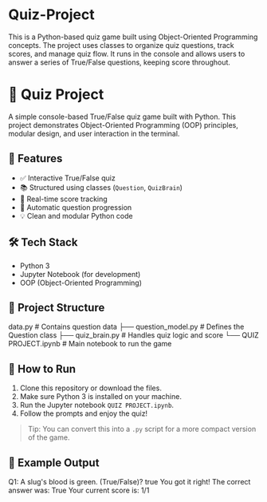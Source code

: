 # Quiz-Project
This is a Python-based quiz game built using Object-Oriented Programming concepts. The project uses classes to organize quiz questions, track scores, and manage quiz flow. It runs in the console and allows users to answer a series of True/False questions, keeping score throughout.
# 🧠 Quiz Project

A simple console-based True/False quiz game built with Python. This project demonstrates Object-Oriented Programming (OOP) principles, modular design, and user interaction in the terminal.

## 🚀 Features

- ✅ Interactive True/False quiz
- 📚 Structured using classes (`Question`, `QuizBrain`)
- 🧮 Real-time score tracking
- 🔄 Automatic question progression
- 💡 Clean and modular Python code

## 🛠️ Tech Stack

- Python 3
- Jupyter Notebook (for development)
- OOP (Object-Oriented Programming)

## 📁 Project Structure

 data.py # Contains question data
├── question_model.py # Defines the Question class
├── quiz_brain.py # Handles quiz logic and score
└── QUIZ PROJECT.ipynb # Main notebook to run the game


## 📌 How to Run

1. Clone this repository or download the files.
2. Make sure Python 3 is installed on your machine.
3. Run the Jupyter notebook `QUIZ PROJECT.ipynb`.
4. Follow the prompts and enjoy the quiz!

> Tip: You can convert this into a `.py` script for a more compact version of the game.

## 📝 Example Output

Q1: A slug's blood is green. (True/False)? true
You got it right!
The correct answer was: True
Your current score is: 1/1
